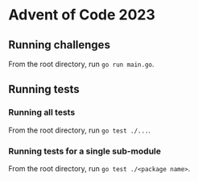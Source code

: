 # Advent of Code 2023

## Running challenges

From the root directory, run `go run main.go`.

## Running tests

### Running all tests

From the root directory, run `go test ./...`.

### Running tests for a single sub-module

From the root directory, run `go test ./<package name>`.
